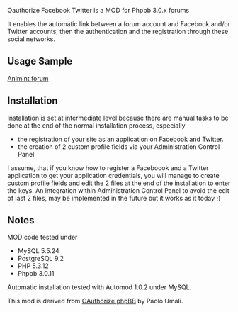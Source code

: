 Oauthorize Facebook Twitter is a MOD for Phpbb 3.0.x forums 

It enables the automatic link between a forum account and Facebook and/or Twitter accounts, then the authentication and the registration through these social networks.

Usage Sample
------------

[Animint forum](https://www.animint.com/outils/forum/)

Installation
------------  

Installation is set at intermediate level because there are manual tasks to be done at the end of the normal installation process, especially 
- the registration of your site as an application on Facebook and Twitter.
- the creation of 2 custom profile fields via your Administration Control Panel
       
I assume, that if you know how to register a Faceboook and a Twitter application to get your application credentials, you will manage to create custom profile fields and edit the 2 files at the end of the installation to enter the keys. An integration within Administration Control Panel to avoid the edit of last 2 files, may be implemented in the future but it works as it today ;)

Notes
----

MOD code tested under 
- MySQL 5.5.24
- PostgreSQL 9.2
- PHP 5.3.12
- Phpbb 3.0.11 

Automatic installation tested with Automod 1.0.2 under MySQL.

This mod is derived from [OAuthorize phpBB](https://github.com/PaoloUmali/OAuthorize-phpBB) by Paolo Umali.